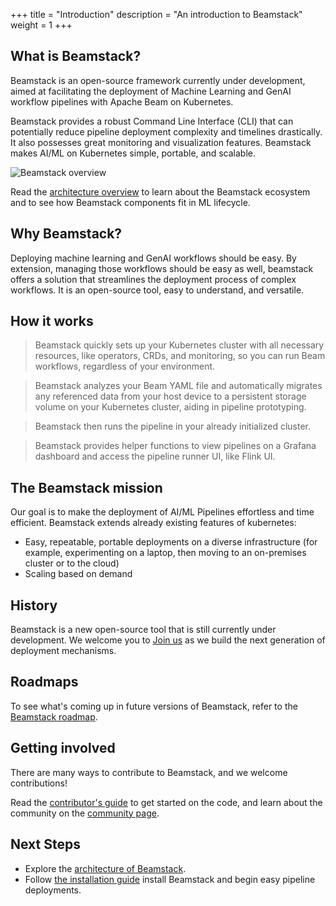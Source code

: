 +++
title = "Introduction"
description = "An introduction to Beamstack"
weight = 1
+++

## What is Beamstack?

Beamstack is an open-source framework currently under development, aimed at facilitating the deployment of Machine Learning and GenAI workflow pipelines with Apache Beam on Kubernetes. 

Beamstack provides a robust Command Line Interface (CLI) that can potentially reduce pipeline deployment complexity and timelines drastically. It also possesses great monitoring and visualization features. Beamstack makes AI/ML on Kubernetes simple, portable, and scalable.

<img src="{{< param prefixURL >}}/docs/getting-started/images/beam-arch.png"
  alt="Beamstack overview"
  class="mt-3 mb-3">

Read the [architecture overview](/docs/getting-started/architecture/) to learn about the Beamstack ecosystem
and to see how Beamstack components fit in ML lifecycle.

## Why Beamstack?
Deploying machine learning and GenAI workflows should be easy. By extension, managing those workflows should be easy as well, beamstack offers a solution that streamlines the deployment process of complex workflows. It is an open-source tool, easy to understand, and versatile. 

## How it works
> Beamstack quickly sets up your Kubernetes cluster with all necessary resources, like operators, CRDs, and monitoring, so you can run Beam workflows, regardless of your environment.

> Beamstack analyzes your Beam YAML file and automatically migrates any referenced data from your host device to a persistent storage volume on your Kubernetes cluster, aiding in pipeline prototyping.

> Beamstack then runs the pipeline in your already initialized cluster.

>  Beamstack provides helper functions to view pipelines on a Grafana dashboard and access the pipeline runner UI, like Flink UI.

## The Beamstack mission

Our goal is to make the deployment of AI/ML Pipelines effortless and time efficient. Beamstack extends already existing features of kubernetes: 

- Easy, repeatable, portable deployments on a diverse infrastructure
  (for example, experimenting on a laptop, then moving to an on-premises
  cluster or to the cloud)
- Scaling based on demand

## History

Beamstack is a new open-source tool that is still currently under development. We welcome you to [Join us](https://discord.gg/fYNnNVaEFK) as we build the next generation of deployment mechanisms.

## Roadmaps

To see what's coming up in future versions of Beamstack, refer to the [Beamstack roadmap](https://github.com/orgs/BeamStackProj/projects/1).

## Getting involved

There are many ways to contribute to Beamstack, and we welcome contributions!

Read the [contributor's guide](/docs/about/contributing/) to get started on the code, and learn about the community on the [community page](/docs/about/community/).

## Next Steps
- Explore the [architecture of Beamstack](/docs/getting-started/architecture).
- Follow [the installation guide](/docs/getting-started/installing-beamstack) install Beamstack and begin easy pipeline deployments.
